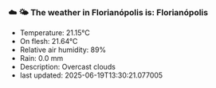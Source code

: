 ### ☁️ 🌤️  The weather in Florianópolis is: Florianópolis

- Temperature: 21.15°C
- On flesh: 21.64°C
- Relative air humidity: 89%
- Rain: 0.0 mm
- Description: Overcast clouds
- last updated: 2025-06-19T13:30:21.077005
